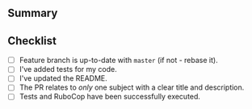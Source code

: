 ## Summary

## Checklist

* [ ] Feature branch is up-to-date with `master` (if not - rebase it).
* [ ] I've added tests for my code.
* [ ] I've updated the README.
* [ ] The PR relates to *only* one subject with a clear title and description.
* [ ] Tests and RuboCop have been successfully executed.
